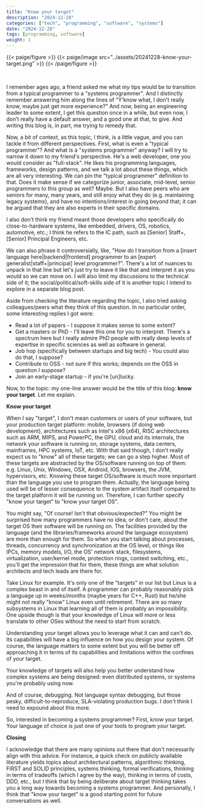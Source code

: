 ```yaml
---
title: "Know your target"
description: "2024-12-28"
categories: ["tech", "programming", "software", "systems"]
date: "2024-12-28"
tags: [programming, software]
weight: 1
---
```

{{< paige/figure >}}
{{< paige/image src="../assets/20241228-know-your-target.png" >}}
{{< /paige/figure >}}

<br>

I remember ages ago, a friend asked me what my tips would be to transition from a typical programmer to a "systems programmer". And I distinctly remember answering him along the lines of "Y'know what, I don't really know, maybe just get more experience?" And now, being an engineering leader to some extent, I get this question once in a while, but even now, I don’t really have a default answer, and a good one at that, to give. And writing this blog is, in part, me trying to remedy that.

Now, a bit of context, as this topic, I think, is a little vague, and you can tackle it from different perspectives. First, what is even a "typical programmer"? And what is a "systems programmer" anyway? I will try to narrow it down to my friend's perspective. He's a web developer, one you would consider as "full-stack". He likes his programming languages, frameworks, design patterns, and we talk a lot about these things, which are all very interesting. We can pin the "typical programmer" definition to that. Does it make sense if we categorize junior, associate, mid-level, senior programmers to this group as well? Maybe. But I also have peers who are seniors for many, many years, and still enjoy what they do (e.g. maintaining legacy systems), and have no intentions/interest in going beyond that; it can be argued that they are also experts in their specific domains.

I also don't think my friend meant those developers who specifically do close-to-hardware systems, like embedded, drivers, OS, robotics, automotive, etc.; I think he refers to the IC path, such as [Senior] Staff+, [Senior] Principal Engineers, etc.

We can also phrase it controversially, like, "How do I transition from a [insert language here|backend|frontend] programmer to an [expert generalist|staff+|principal] level programmer?". There's a lot of nuances to unpack in that line but let's just try to leave it like that and interpret it as you would so we can move on. I will also limit my discussions to the technical side of it; the social/political/soft-skills side of it is another topic I intend to explore in a separate blog post.

Aside from checking the literature regarding the topic, I also tried asking colleagues/peers what they think of this question. In no particular order, some interesting replies I got were:

* Read a lot of papers - I suppose it makes sense to some extent?
* Get a masters or PhD - I'll leave this one for you to interpret. There's a spectrum here but I really admire PhD people with really deep levels of expertise in specific sciences as well as software in general.
* Job hop (specifically between startups and big tech) - You could also do that, I suppose?
* Contribute to OSS - not sure if this works; depends on the OSS in question I suppose?
* Join an early-stage startup - if you're [un]lucky.

Now, to the topic: my one-line answer would be the title of this blog: **know your target**. Let me explain.

**Know your target**

When I say "target", I don't mean customers or users of your software, but your production target platform: mobile, browsers (if doing web development), architectures such as Intel's x86 (x64), RISC architectures such as ARM, MIPS, and PowerPC, the GPU, cloud and its internals, the network your software is running on, storage systems, data centers, mainframes, HPC systems, IoT, etc. With that said though, I don't really expect us to "know" all of these targets; we can go a step higher. Most of these targets are abstracted by the OS/software running on top of them: e.g. Linux, Unix, Windows, OSX, Android, IOS, browsers, the JVM, hypervisors, etc. Knowing these target OS/software is much more important than the language you use to program them. Actually, the language being used will be of lesser consequence to the system artifact itself compared to the target platform it will be running on. Therefore, I can further specify "know your target" to "know your target OS".

You might say, "Of course! Isn't that obvious/expected?" You might be surprised how many programmers have no idea, or don't care, about the target OS their software will be running on. The facilities provided by the language (and the libraries/frameworks around the language ecosystem) are more than enough for them. So when you start talking about processes, threads, concurrency and synchronization at the OS level, or things like IPCs, memory models, I/O, the OS' network stack, filesystems, virtualization, user/kernel mode, protection rings, context switching, etc., you'll get the impression that for them, these things are what solution architects and tech leads are there for.

Take Linux for example. It's only one of the "targets" in our list but Linux is a complex beast in and of itself. A programmer can probably reasonably pick a language up in weeks/months (maybe years for C++, Rust) but he/she might not really "know" Linux even until retirement. There are so many subsystems in Linux that learning all of them is probably an impossibility. One upside though is that your knowledge of Linux will more or less translate to other OSes without the need to start from scratch.

Understanding your target allows you to leverage what it can and can't do. Its capabilities will have a big influence on how you design your system. Of course, the language matters to some extent but you will be better off approaching it in terms of its capabilities and limitations within the confines of your target.

Your knowledge of targets will also help you better understand how complex systems are being designed: even distributed systems, or systems you're probably using now.

And of course, debugging. Not language syntax debugging, but those pesky, difficult-to-reproduce, SLA-violating production bugs. I don't think I need to expound about this more.

So, interested in becoming a systems programmer? First, know your target. Your language of choice is just one of your tools to program your target.

**Closing**

I acknowledge that there are many opinions out there that don't necessarily align with this advice. For instance, a quick check on publicly available literature yields topics about architectural patterns, algorithmic thinking, FIRST and SOLID principles, systems thinking, formal verifications, thinking in terms of tradeoffs (which I agree by the way), thinking in terms of costs, DDD, etc., but I think that by being deliberate about target thinking takes you a long way towards becoming a systems programmer. And personally, I think that "know your target" is a good starting point for future conversations as well.

<br>
